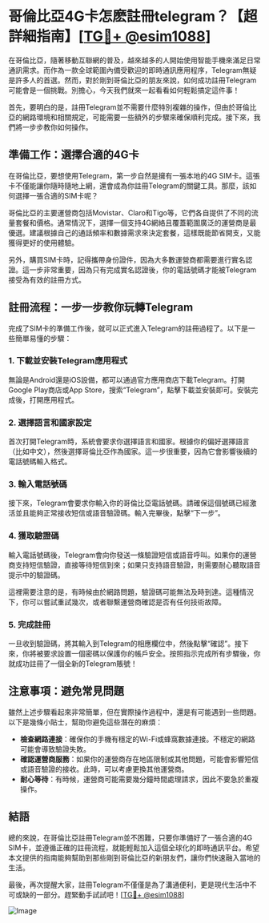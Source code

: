 # 哥倫比亞4G卡怎麽註冊telegram？【超詳細指南】[[TG💪+ @esim1088](https://t.me/s/esim1088)]

在哥倫比亞，隨著移動互聯網的普及，越來越多的人開始使用智能手機來滿足日常通訊需求。而作為一款全球範圍內備受歡迎的即時通訊應用程序，Telegram無疑是許多人的首選。然而，對於剛到哥倫比亞的朋友來說，如何成功註冊Telegram可能會是一個挑戰。別擔心，今天我們就來一起看看如何輕鬆搞定這件事！

首先，要明白的是，註冊Telegram並不需要什麼特別複雜的操作，但由於哥倫比亞的網路環境和相關規定，可能需要一些額外的步驟來確保順利完成。接下來，我們將一步步教你如何操作。

## **準備工作：選擇合適的4G卡**

在哥倫比亞，要想使用Telegram，第一步自然是擁有一張本地的4G SIM卡。這張卡不僅能讓你隨時隨地上網，還會成為你註冊Telegram的關鍵工具。那麼，該如何選擇一張合適的SIM卡呢？

哥倫比亞的主要運營商包括Movistar、Claro和Tigo等，它們各自提供了不同的流量套餐和價格。通常情況下，選擇一個支持4G網絡且覆蓋範圍廣泛的運營商是最優選。建議根據自己的通話頻率和數據需求來決定套餐，這樣既能節省開支，又能獲得更好的使用體驗。

另外，購買SIM卡時，記得攜帶身份證件，因為大多數運營商都需要進行實名認證。這一步非常重要，因為只有完成實名認證後，你的電話號碼才能被Telegram接受為有效的註冊方式。

## 註冊流程：一步一步教你玩轉Telegram

完成了SIM卡的準備工作後，就可以正式進入Telegram的註冊過程了。以下是一些簡單易懂的步驟：

### **1. 下載並安裝Telegram應用程式**

無論是Android還是iOS設備，都可以通過官方應用商店下載Telegram。打開Google Play商店或App Store，搜索“Telegram”，點擊下載並安裝即可。安裝完成後，打開應用程式。

### **2. 選擇語言和國家設定**

首次打開Telegram時，系統會要求你選擇語言和國家。根據你的偏好選擇語言（比如中文），然後選擇哥倫比亞作為國家。這一步很重要，因為它會影響後續的電話號碼輸入格式。

### **3. 輸入電話號碼**

接下來，Telegram會要求你輸入你的哥倫比亞電話號碼。請確保這個號碼已經激活並且能夠正常接收短信或語音驗證碼。輸入完畢後，點擊“下一步”。

### **4. 獲取驗證碼**

輸入電話號碼後，Telegram會向你發送一條驗證短信或語音呼叫。如果你的運營商支持短信驗證，直接等待短信到來；如果只支持語音驗證，則需要耐心聽取語音提示中的驗證碼。

這裡需要注意的是，有時候由於網路問題，驗證碼可能無法及時到達。這種情況下，你可以嘗試重試幾次，或者聯繫運營商確認是否有任何技術故障。

### **5. 完成註冊**

一旦收到驗證碼，將其輸入到Telegram的相應欄位中，然後點擊“確認”。接下來，你將被要求設置一個密碼以保護你的帳戶安全。按照指示完成所有步驟後，你就成功註冊了一個全新的Telegram賬號！

## 注意事項：避免常見問題

雖然上述步驟看起來非常簡單，但在實際操作過程中，還是有可能遇到一些問題。以下是幾條小貼士，幫助你避免這些潛在的麻煩：

- **檢查網路連接**：確保你的手機有穩定的Wi-Fi或蜂窩數據連接。不穩定的網路可能會導致驗證失敗。
- **確認運營商服務**：如果你的運營商存在地區限制或其他問題，可能會影響短信或語音驗證的接收。此時，可以考慮更換其他運營商。
- **耐心等待**：有時候，運營商可能需要幾分鐘時間處理請求，因此不要急於重複操作。

## **結語**

總的來說，在哥倫比亞註冊Telegram並不困難，只要你準備好了一張合適的4G SIM卡，並遵循正確的註冊流程，就能輕鬆加入這個全球化的即時通訊平台。希望本文提供的指南能夠幫助到那些剛到哥倫比亞的新朋友們，讓你們快速融入當地的生活。

最後，再次提醒大家，註冊Telegram不僅僅是為了溝通便利，更是現代生活中不可或缺的一部分。趕緊動手試試吧！[[TG💪+ @esim1088](https://t.me/s/esim1088)]

![Image](https://i.postimg.cc/4NQfJmqS/Snipaste-2025-05-13-00-14-12.png)